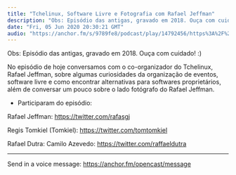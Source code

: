 ```yaml
---
title: "Tchelinux, Software Livre e Fotografia com Rafael Jeffman"
description: "Obs: Episódio das antigas, gravado em 2018. Ouça com cuidado! :)  No episódio de hoje conversamos com o co-organizador do Tchelinux, Rafael Jeffman, s..."
date: "Fri, 05 Jun 2020 20:30:21 GMT"
audio: "https://anchor.fm/s/9789fe8/podcast/play/14792456/https%3A%2F%2Fd3ctxlq1ktw2nl.cloudfront.net%2Fproduction%2F2020-5-5%2F79831297-48000-2-de4f0185dbe99.mp3"
---
```


Obs: Episódio das antigas, gravado em 2018. Ouça com cuidado! :)






No episódio de hoje conversamos com o co-organizador do Tchelinux, Rafael Jeffman, sobre algumas curiosidades da organização de eventos, software livre e como encontrar alternativas para softwares proprietários, além de conversar um pouco sobre o lado fotógrafo do Rafael Jeffman.






* Participaram do episódio:


Rafael Jeffman: https://twitter.com/rafasgj


Regis Tomkiel (Tomkiel): https://twitter.com/tomtomkiel


Rafael Dutra: Camilo Azevedo: https://twitter.com/raffaeldutra



--- 

Send in a voice message: https://anchor.fm/opencast/message
